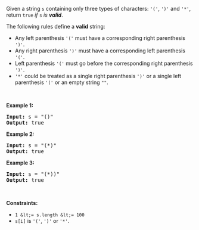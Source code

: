 Given a string `` s `` containing only three types of characters: `` '(' ``, `` ')' `` and `` '*' ``, return `` true `` _if_ `` s `` _is __valid___.

The following rules define a __valid__ string:

*   Any left parenthesis `` '(' `` must have a corresponding right parenthesis `` ')' ``.
*   Any right parenthesis `` ')' `` must have a corresponding left parenthesis `` '(' ``.
*   Left parenthesis `` '(' `` must go before the corresponding right parenthesis `` ')' ``.
*   `` '*' `` could be treated as a single right parenthesis `` ')' `` or a single left parenthesis `` '(' `` or an empty string `` "" ``.

&nbsp;

__Example 1:__

<pre><strong>Input:</strong> s = "()"
<strong>Output:</strong> true
</pre>

__Example 2:__

<pre><strong>Input:</strong> s = "(*)"
<strong>Output:</strong> true
</pre>

__Example 3:__

<pre><strong>Input:</strong> s = "(*))"
<strong>Output:</strong> true
</pre>

&nbsp;

__Constraints:__

*   `` 1 &lt;= s.length &lt;= 100 ``
*   `` s[i] `` is `` '(' ``, `` ')' `` or `` '*' ``.